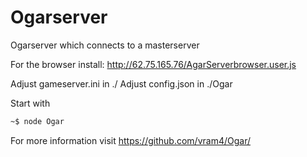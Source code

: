 # Ogarserver
Ogarserver which connects to a masterserver

For the browser install: http://62.75.165.76/AgarServerbrowser.user.js

Adjust gameserver.ini in ./
Adjust config.json in ./Ogar

Start with
```sh
~$ node Ogar
```

For more information visit https://github.com/vram4/Ogar/
